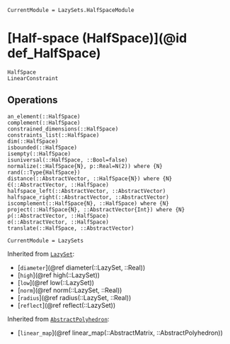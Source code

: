 ```@meta
CurrentModule = LazySets.HalfSpaceModule
```

# [Half-space (HalfSpace)](@id def_HalfSpace)

```@docs
HalfSpace
LinearConstraint
```

## Operations

```@docs
an_element(::HalfSpace)
complement(::HalfSpace)
constrained_dimensions(::HalfSpace)
constraints_list(::HalfSpace)
dim(::HalfSpace)
isbounded(::HalfSpace)
isempty(::HalfSpace)
isuniversal(::HalfSpace, ::Bool=false)
normalize(::HalfSpace{N}, p::Real=N(2)) where {N}
rand(::Type{HalfSpace})
distance(::AbstractVector, ::HalfSpace{N}) where {N}
∈(::AbstractVector, ::HalfSpace)
halfspace_left(::AbstractVector, ::AbstractVector)
halfspace_right(::AbstractVector, ::AbstractVector)
iscomplement(::HalfSpace{N}, ::HalfSpace) where {N}
project(::HalfSpace{N}, ::AbstractVector{Int}) where {N}
ρ(::AbstractVector, ::HalfSpace)
σ(::AbstractVector, ::HalfSpace)
translate(::HalfSpace, ::AbstractVector)
```

```@meta
CurrentModule = LazySets
```

Inherited from [`LazySet`](@ref):
* [`diameter`](@ref diameter(::LazySet, ::Real))
* [`high`](@ref high(::LazySet))
* [`low`](@ref low(::LazySet))
* [`norm`](@ref norm(::LazySet, ::Real))
* [`radius`](@ref radius(::LazySet, ::Real))
* [`reflect`](@ref reflect(::LazySet))

Inherited from [`AbstractPolyhedron`](@ref):
* [`linear_map`](@ref linear_map(::AbstractMatrix, ::AbstractPolyhedron))
